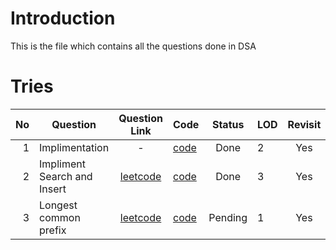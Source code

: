 # Introduction
This is the file which contains all the questions done in DSA

# Tries
| No  | Question                    | Question Link                                                                     | Code                                     | Status   |LOD  | Revisit|Remark |
| --: | ----------------------------| :--------------------------------------------------------------------------------:| -----------------------------------------|:--------:| --- | :---:  | ---   |
| 1   | Implimentation              | -                                                                                 | [code](/Tries/Implimentation.cpp)        | Done     | 2   | Yes    |None   | 
| 2   | Impliment Search and Insert | [leetcode](https://leetcode.com/problems/implement-trie-prefix-tree/description/) | [code](/Tries/question_insert_search.cpp)| Done     | 3   | Yes    |None   |
| 3   | Longest common prefix       | [leetcode](https://leetcode.com/problems/longest-common-prefix/description/)      | [code](/Tries/Longest_common_prefix.cpp) | Pending  | 1   | Yes    |None   | 
